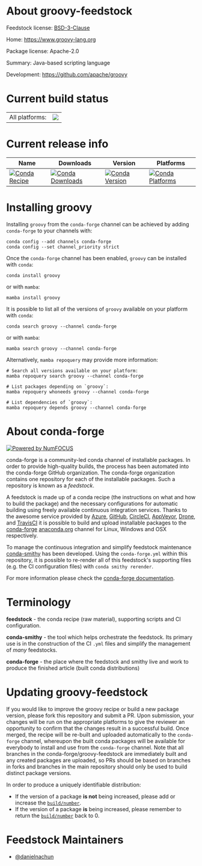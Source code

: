 About groovy-feedstock
======================

Feedstock license: [BSD-3-Clause](https://github.com/conda-forge/groovy-feedstock/blob/main/LICENSE.txt)

Home: https://www.groovy-lang.org

Package license: Apache-2.0

Summary: Java-based scripting language

Development: https://github.com/apache/groovy

Current build status
====================


<table><tr><td>All platforms:</td>
    <td>
      <a href="https://dev.azure.com/conda-forge/feedstock-builds/_build/latest?definitionId=22914&branchName=main">
        <img src="https://dev.azure.com/conda-forge/feedstock-builds/_apis/build/status/groovy-feedstock?branchName=main">
      </a>
    </td>
  </tr>
</table>

Current release info
====================

| Name | Downloads | Version | Platforms |
| --- | --- | --- | --- |
| [![Conda Recipe](https://img.shields.io/badge/recipe-groovy-green.svg)](https://anaconda.org/conda-forge/groovy) | [![Conda Downloads](https://img.shields.io/conda/dn/conda-forge/groovy.svg)](https://anaconda.org/conda-forge/groovy) | [![Conda Version](https://img.shields.io/conda/vn/conda-forge/groovy.svg)](https://anaconda.org/conda-forge/groovy) | [![Conda Platforms](https://img.shields.io/conda/pn/conda-forge/groovy.svg)](https://anaconda.org/conda-forge/groovy) |

Installing groovy
=================

Installing `groovy` from the `conda-forge` channel can be achieved by adding `conda-forge` to your channels with:

```
conda config --add channels conda-forge
conda config --set channel_priority strict
```

Once the `conda-forge` channel has been enabled, `groovy` can be installed with `conda`:

```
conda install groovy
```

or with `mamba`:

```
mamba install groovy
```

It is possible to list all of the versions of `groovy` available on your platform with `conda`:

```
conda search groovy --channel conda-forge
```

or with `mamba`:

```
mamba search groovy --channel conda-forge
```

Alternatively, `mamba repoquery` may provide more information:

```
# Search all versions available on your platform:
mamba repoquery search groovy --channel conda-forge

# List packages depending on `groovy`:
mamba repoquery whoneeds groovy --channel conda-forge

# List dependencies of `groovy`:
mamba repoquery depends groovy --channel conda-forge
```


About conda-forge
=================

[![Powered by
NumFOCUS](https://img.shields.io/badge/powered%20by-NumFOCUS-orange.svg?style=flat&colorA=E1523D&colorB=007D8A)](https://numfocus.org)

conda-forge is a community-led conda channel of installable packages.
In order to provide high-quality builds, the process has been automated into the
conda-forge GitHub organization. The conda-forge organization contains one repository
for each of the installable packages. Such a repository is known as a *feedstock*.

A feedstock is made up of a conda recipe (the instructions on what and how to build
the package) and the necessary configurations for automatic building using freely
available continuous integration services. Thanks to the awesome service provided by
[Azure](https://azure.microsoft.com/en-us/services/devops/), [GitHub](https://github.com/),
[CircleCI](https://circleci.com/), [AppVeyor](https://www.appveyor.com/),
[Drone](https://cloud.drone.io/welcome), and [TravisCI](https://travis-ci.com/)
it is possible to build and upload installable packages to the
[conda-forge](https://anaconda.org/conda-forge) [anaconda.org](https://anaconda.org/)
channel for Linux, Windows and OSX respectively.

To manage the continuous integration and simplify feedstock maintenance
[conda-smithy](https://github.com/conda-forge/conda-smithy) has been developed.
Using the ``conda-forge.yml`` within this repository, it is possible to re-render all of
this feedstock's supporting files (e.g. the CI configuration files) with ``conda smithy rerender``.

For more information please check the [conda-forge documentation](https://conda-forge.org/docs/).

Terminology
===========

**feedstock** - the conda recipe (raw material), supporting scripts and CI configuration.

**conda-smithy** - the tool which helps orchestrate the feedstock.
                   Its primary use is in the construction of the CI ``.yml`` files
                   and simplify the management of *many* feedstocks.

**conda-forge** - the place where the feedstock and smithy live and work to
                  produce the finished article (built conda distributions)


Updating groovy-feedstock
=========================

If you would like to improve the groovy recipe or build a new
package version, please fork this repository and submit a PR. Upon submission,
your changes will be run on the appropriate platforms to give the reviewer an
opportunity to confirm that the changes result in a successful build. Once
merged, the recipe will be re-built and uploaded automatically to the
`conda-forge` channel, whereupon the built conda packages will be available for
everybody to install and use from the `conda-forge` channel.
Note that all branches in the conda-forge/groovy-feedstock are
immediately built and any created packages are uploaded, so PRs should be based
on branches in forks and branches in the main repository should only be used to
build distinct package versions.

In order to produce a uniquely identifiable distribution:
 * If the version of a package **is not** being increased, please add or increase
   the [``build/number``](https://docs.conda.io/projects/conda-build/en/latest/resources/define-metadata.html#build-number-and-string).
 * If the version of a package **is** being increased, please remember to return
   the [``build/number``](https://docs.conda.io/projects/conda-build/en/latest/resources/define-metadata.html#build-number-and-string)
   back to 0.

Feedstock Maintainers
=====================

* [@danielnachun](https://github.com/danielnachun/)

